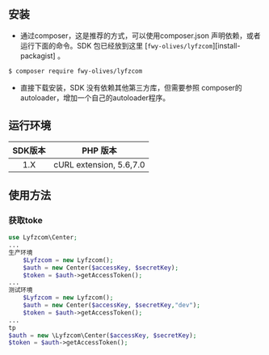 
## 安装

* 通过composer，这是推荐的方式，可以使用composer.json 声明依赖，或者运行下面的命令。SDK 包已经放到这里 [`fwy-olives/lyfzcom`][install-packagist] 。
```bash
$ composer require fwy-olives/lyfzcom
```
* 直接下载安装，SDK 没有依赖其他第三方库，但需要参照 composer的autoloader，增加一个自己的autoloader程序。

## 运行环境

|  SDK版本 | PHP 版本 |
|:--------------------:|:---------------------------:|
|          1.X         |  cURL extension,   5.6,7.0 |

## 使用方法

### 获取toke
```php
use Lyfzcom\Center;
...
生产环境
    $Lyfzcom = new Lyfzcom();
    $auth = new Center($accessKey, $secretKey);
    $token = $auth->getAccessToken();
...
测试环境
    $Lyfzcom = new Lyfzcom();
    $auth = new Center($accessKey, $secretKey,"dev");
    $token = $auth->getAccessToken();
...
tp
$auth = new \Lyfzcom\Center($accessKey, $secretKey);
$token = $auth->getAccessToken();
```

